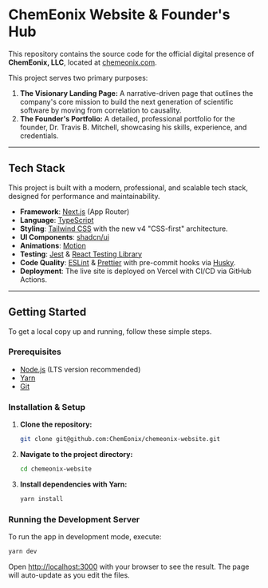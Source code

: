 # ChemEonix Website & Founder's Hub

This repository contains the source code for the official digital presence of **ChemEonix, LLC**, located at [chemeonix.com](https://chemeonix.com).

This project serves two primary purposes:

1.  **The Visionary Landing Page:** A narrative-driven page that outlines the company's core mission to build the next generation of scientific software by moving from correlation to causality.
2.  **The Founder's Portfolio:** A detailed, professional portfolio for the founder, Dr. Travis B. Mitchell, showcasing his skills, experience, and credentials.

---

## Tech Stack

This project is built with a modern, professional, and scalable tech stack, designed for performance and maintainability.

* **Framework**: [Next.js](https://nextjs.org/) (App Router)
* **Language**: [TypeScript](https://www.typescriptlang.org/)
* **Styling**: [Tailwind CSS](https://tailwindcss.com/) with the new v4 "CSS-first" architecture.
* **UI Components**: [shadcn/ui](https://ui.shadcn.com/)
* **Animations**: [Motion](https://motion.dev/)
* **Testing**: [Jest](https://jestjs.io/) & [React Testing Library](https://testing-library.com/docs/react-testing-library/intro/)
* **Code Quality**: [ESLint](https://eslint.org/) & [Prettier](https://prettier.io/) with pre-commit hooks via [Husky](https://typicode.github.io/husky/).
* **Deployment**: The live site is deployed on Vercel with CI/CD via GitHub Actions.

---

## Getting Started

To get a local copy up and running, follow these simple steps.

### Prerequisites

* [Node.js](https://nodejs.org/) (LTS version recommended)
* [Yarn](https://yarnpkg.com/)
* [Git](https://git-scm.com/)

### Installation & Setup

1.  **Clone the repository:**
    ```bash
    git clone git@github.com:ChemEonix/chemeonix-website.git
    ```

2.  **Navigate to the project directory:**
    ```bash
    cd chemeonix-website
    ```

3.  **Install dependencies with Yarn:**
    ```bash
    yarn install
    ```

### Running the Development Server

To run the app in development mode, execute:

```bash
yarn dev
```

Open [http://localhost:3000](http://localhost:3000) with your browser to see the result. The page will auto-update as you edit the files.
